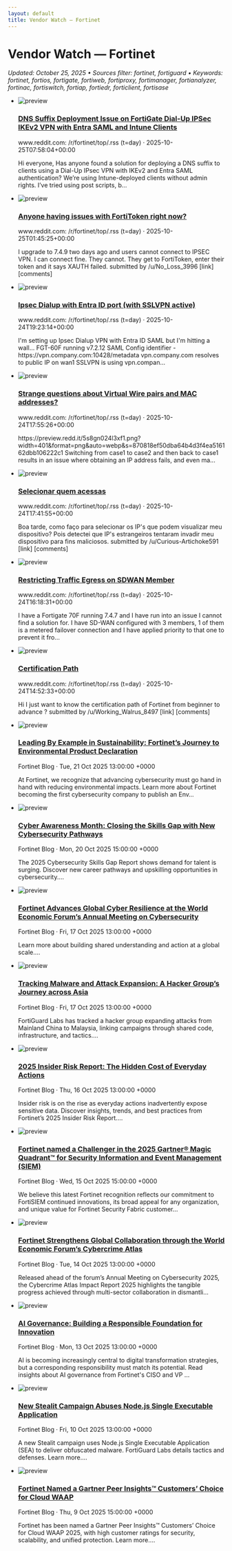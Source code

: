 ```yaml
---
layout: default
title: Vendor Watch — Fortinet
---
```


<link rel="stylesheet" href="{{ '/assets/css/cards.css' | relative_url }}">

# Vendor Watch — Fortinet

_Updated: October 25, 2025 • Sources filter: fortinet, fortiguard • Keywords: fortinet, fortios, fortigate, fortiweb, fortiproxy, fortimanager, fortianalyzer, fortinac, fortiswitch, fortiap, fortiedr, forticlient, fortisase_

<ul class="cards">
<li class="card">
  <img src="https://icons.duckduckgo.com/ip3/www.reddit.com.ico" alt="preview">
  <div>
    <h3><a href="https://www.reddit.com/r/fortinet/comments/1oflvh5/dns_suffix_deployment_issue_on_fortigate_dialup/" target="_blank" rel="noopener">DNS Suffix Deployment Issue on FortiGate Dial-Up IPSec IKEv2 VPN with Entra SAML and Intune Clients</a></h3>
    <div class="meta">www.reddit.com: /r/fortinet/top/.rss (t=day) · 2025-10-25T07:58:04+00:00</div>
    <p>Hi everyone, Has anyone found a solution for deploying a DNS suffix to clients using a Dial-Up IPsec VPN with IKEv2 and Entra SAML authentication? We’re using Intune-deployed clients without admin rights. I’ve tried using post scripts, b...</p>
  </div>
</li>
<li class="card">
  <img src="https://icons.duckduckgo.com/ip3/www.reddit.com.ico" alt="preview">
  <div>
    <h3><a href="https://www.reddit.com/r/fortinet/comments/1offfri/anyone_having_issues_with_fortitoken_right_now/" target="_blank" rel="noopener">Anyone having issues with FortiToken right now?</a></h3>
    <div class="meta">www.reddit.com: /r/fortinet/top/.rss (t=day) · 2025-10-25T01:45:25+00:00</div>
    <p>I upgrade to 7.4.9 two days ago and users cannot connect to IPSEC VPN. I can connect fine. They cannot. They get to FortiToken, enter their token and it says XAUTH failed. submitted by /u/No_Loss_3996 [link] [comments]</p>
  </div>
</li>
<li class="card">
  <img src="https://icons.duckduckgo.com/ip3/www.reddit.com.ico" alt="preview">
  <div>
    <h3><a href="https://www.reddit.com/r/fortinet/comments/1of6w46/ipsec_dialup_with_entra_id_port_with_sslvpn_active/" target="_blank" rel="noopener">Ipsec Dialup with Entra ID port (with SSLVPN active)</a></h3>
    <div class="meta">www.reddit.com: /r/fortinet/top/.rss (t=day) · 2025-10-24T19:23:14+00:00</div>
    <p>I&#x27;m setting up Ipsec Dialup VPN with Entra ID SAML but I&#x27;m hitting a wall... FGT-60F running v7.2.12 SAML Config identifier - https://vpn.company.com:10428/metadata vpn.company.com resolves to public IP on wan1 SSLVPN is using vpn.compan...</p>
  </div>
</li>
<li class="card">
  <img src="https://b.thumbs.redditmedia.com/oEICLPcG0-86_tcaFoY4qB8AZicdIioGi2q8nOvyPUo.jpg" alt="preview">
  <div>
    <h3><a href="https://www.reddit.com/r/fortinet/comments/1of4mum/strange_questions_about_virtual_wire_pairs_and/" target="_blank" rel="noopener">Strange questions about Virtual Wire pairs and MAC addresses?</a></h3>
    <div class="meta">www.reddit.com: /r/fortinet/top/.rss (t=day) · 2025-10-24T17:55:26+00:00</div>
    <p>https://preview.redd.it/5s8gn024l3xf1.png?width=401&amp;format=png&amp;auto=webp&amp;s=870818ef50dba64b4d3f4ea516162dbb106222c1 Switching from case1 to case2 and then back to case1 results in an issue where obtaining an IP address fails, and even ma...</p>
  </div>
</li>
<li class="card">
  <img src="https://icons.duckduckgo.com/ip3/www.reddit.com.ico" alt="preview">
  <div>
    <h3><a href="https://www.reddit.com/r/fortinet/comments/1of4a7b/selecionar_quem_acessas/" target="_blank" rel="noopener">Selecionar quem acessas</a></h3>
    <div class="meta">www.reddit.com: /r/fortinet/top/.rss (t=day) · 2025-10-24T17:41:55+00:00</div>
    <p>Boa tarde, como faço para selecionar os IP&#x27;s que podem visualizar meu dispositivo? Pois detectei que IP&#x27;s estrangeiros tentaram invadir meu dispositivo para fins maliciosos. submitted by /u/Curious-Artichoke591 [link] [comments]</p>
  </div>
</li>
<li class="card">
  <img src="https://icons.duckduckgo.com/ip3/www.reddit.com.ico" alt="preview">
  <div>
    <h3><a href="https://www.reddit.com/r/fortinet/comments/1of23vt/restricting_traffic_egress_on_sdwan_member/" target="_blank" rel="noopener">Restricting Traffic Egress on SDWAN Member</a></h3>
    <div class="meta">www.reddit.com: /r/fortinet/top/.rss (t=day) · 2025-10-24T16:18:31+00:00</div>
    <p>I have a Fortigate 70F running 7.4.7 and I have run into an issue I cannot find a solution for. I have SD-WAN configured with 3 members, 1 of them is a metered failover connection and I have applied priority to that one to prevent it fro...</p>
  </div>
</li>
<li class="card">
  <img src="https://icons.duckduckgo.com/ip3/www.reddit.com.ico" alt="preview">
  <div>
    <h3><a href="https://www.reddit.com/r/fortinet/comments/1oezutl/certification_path/" target="_blank" rel="noopener">Certification Path</a></h3>
    <div class="meta">www.reddit.com: /r/fortinet/top/.rss (t=day) · 2025-10-24T14:52:33+00:00</div>
    <p>Hi I just want to know the certification path of Fortinet from beginner to advance ? submitted by /u/Working_Walrus_8497 [link] [comments]</p>
  </div>
</li>
<li class="card">
  <img src="https://feeds.fortinet.com/content/dam/fortinet-blog/fortinet-logo-white.svg" alt="preview">
  <div>
    <h3><a href="https://feeds.fortinet.com/~/926573489/0/fortinet/blogs~Leading-By-Example-in-Sustainability-Fortinet%e2%80%99s-Journey-to-Environmental-Product-Declaration" target="_blank" rel="noopener">Leading By Example in Sustainability: Fortinet’s Journey to Environmental Product Declaration</a></h3>
    <div class="meta">Fortinet Blog · Tue, 21 Oct 2025 13:00:00 +0000</div>
    <p>At Fortinet, we recognize that advancing cybersecurity must go hand in hand with reducing environmental impacts. Learn more about Fortinet becoming the first cybersecurity company to publish an Env…</p>
  </div>
</li>
<li class="card">
  <img src="https://feeds.fortinet.com/content/dam/fortinet-blog/fortinet-logo-white.svg" alt="preview">
  <div>
    <h3><a href="https://feeds.fortinet.com/~/926532101/0/fortinet/blogs~Cyber-Awareness-Month-Closing-the-Skills-Gap-with-New-Cybersecurity-Pathways" target="_blank" rel="noopener">Cyber Awareness Month: Closing the Skills Gap with New Cybersecurity Pathways</a></h3>
    <div class="meta">Fortinet Blog · Mon, 20 Oct 2025 15:00:00 +0000</div>
    <p>The 2025 Cybersecurity Skills Gap Report shows demand for talent is surging. Discover new career pathways and upskilling opportunities in cybersecurity.…</p>
  </div>
</li>
<li class="card">
  <img src="https://feeds.fortinet.com/content/dam/fortinet-blog/fortinet-logo-white.svg" alt="preview">
  <div>
    <h3><a href="https://feeds.fortinet.com/~/926393039/0/fortinet/blogs~Fortinet-Advances-Global-Cyber-Resilience-at-the-World-Economic-Forum%e2%80%99s-Annual-Meeting-on-Cybersecurity" target="_blank" rel="noopener">Fortinet Advances Global Cyber Resilience at the World Economic Forum’s Annual Meeting on Cybersecurity</a></h3>
    <div class="meta">Fortinet Blog · Fri, 17 Oct 2025 13:00:00 +0000</div>
    <p>Learn more about building shared understanding and action at a global scale.…</p>
  </div>
</li>
<li class="card">
  <img src="https://feeds.fortinet.com/content/dam/fortinet-blog/fortinet-logo-white.svg" alt="preview">
  <div>
    <h3><a href="https://feeds.fortinet.com/~/926392919/0/fortinet/blogs~Tracking-Malware-and-Attack-Expansion-A-Hacker-Group%e2%80%99s-Journey-across-Asia" target="_blank" rel="noopener">Tracking Malware and Attack Expansion: A Hacker Group’s Journey across Asia</a></h3>
    <div class="meta">Fortinet Blog · Fri, 17 Oct 2025 13:00:00 +0000</div>
    <p>FortiGuard Labs has tracked a hacker group expanding attacks from Mainland China to Malaysia, linking campaigns through shared code, infrastructure, and tactics.…</p>
  </div>
</li>
<li class="card">
  <img src="https://feeds.fortinet.com/content/dam/fortinet-blog/fortinet-logo-white.svg" alt="preview">
  <div>
    <h3><a href="https://feeds.fortinet.com/~/926339915/0/fortinet/blogs~Insider-Risk-Report-The-Hidden-Cost-of-Everyday-Actions" target="_blank" rel="noopener">2025 Insider Risk Report: The Hidden Cost of Everyday Actions</a></h3>
    <div class="meta">Fortinet Blog · Thu, 16 Oct 2025 13:00:00 +0000</div>
    <p>Insider risk is on the rise as everyday actions inadvertently expose sensitive data. Discover insights, trends, and best practices from Fortinet’s 2025 Insider Risk Report.…</p>
  </div>
</li>
<li class="card">
  <img src="https://www.fortinet.com/content/dam/fortinet-blog/article-heros/fortisiem-recognition-blog-highlight-hero.jpg" alt="preview">
  <div>
    <h3><a href="https://feeds.fortinet.com/~/926297867/0/fortinet/blogs~Fortinet-named-a-Challenger-in-the-Gartner%c2%ae-Magic-Quadrant%e2%84%a2-for-Security-Information-and-Event-Management-SIEM" target="_blank" rel="noopener">Fortinet named a Challenger in the 2025 Gartner® Magic Quadrant™ for Security Information and Event Management (SIEM)</a></h3>
    <div class="meta">Fortinet Blog · Wed, 15 Oct 2025 15:00:00 +0000</div>
    <p>We believe this latest Fortinet recognition reflects our commitment to FortiSIEM continued innovations, its broad appeal for any organization, and unique value for Fortinet Security Fabric customer…</p>
  </div>
</li>
<li class="card">
  <img src="https://feeds.fortinet.com/content/dam/fortinet-blog/fortinet-logo-white.svg" alt="preview">
  <div>
    <h3><a href="https://feeds.fortinet.com/~/926236940/0/fortinet/blogs~Fortinet-Strengthens-Global-Collaboration-through-the-World-Economic-Forum%e2%80%99s-Cybercrime-Atlas" target="_blank" rel="noopener">Fortinet Strengthens Global Collaboration through the World Economic Forum’s Cybercrime Atlas</a></h3>
    <div class="meta">Fortinet Blog · Tue, 14 Oct 2025 13:00:00 +0000</div>
    <p>Released ahead of the forum’s Annual Meeting on Cybersecurity 2025, the Cybercrime Atlas Impact Report 2025 highlights the tangible progress achieved through multi-sector collaboration in dismantli…</p>
  </div>
</li>
<li class="card">
  <img src="https://feeds.fortinet.com/content/dam/fortinet-blog/fortinet-logo-white.svg" alt="preview">
  <div>
    <h3><a href="https://feeds.fortinet.com/~/926187488/0/fortinet/blogs~AI-Governance-Building-a-Responsible-Foundation-for-Innovation" target="_blank" rel="noopener">AI Governance: Building a Responsible Foundation for Innovation</a></h3>
    <div class="meta">Fortinet Blog · Mon, 13 Oct 2025 13:00:00 +0000</div>
    <p>AI is becoming increasingly central to digital transformation strategies, but a corresponding responsibility must match its potential. Read insights about AI governance from Fortinet&#x27;s CISO and VP …</p>
  </div>
</li>
<li class="card">
  <img src="https://feeds.fortinet.com/content/dam/fortinet-blog/fortinet-logo-white.svg" alt="preview">
  <div>
    <h3><a href="https://feeds.fortinet.com/~/926060729/0/fortinet/blogs~New-Stealit-Campaign-Abuses-Nodejs-Single-Executable-Application" target="_blank" rel="noopener">New Stealit Campaign Abuses Node.js Single Executable Application</a></h3>
    <div class="meta">Fortinet Blog · Fri, 10 Oct 2025 13:00:00 +0000</div>
    <p>A new Stealit campaign uses Node.js Single Executable Application (SEA) to deliver obfuscated malware. FortiGuard Labs details tactics and defenses. Learn more.…</p>
  </div>
</li>
<li class="card">
  <img src="https://feeds.fortinet.com/content/dam/fortinet-blog/fortinet-logo-white.svg" alt="preview">
  <div>
    <h3><a href="https://feeds.fortinet.com/~/926019641/0/fortinet/blogs~Fortinet-Named-a-Gartner-Peer-Insights%e2%84%a2-Customers%e2%80%99-Choice-for-Cloud-WAAP" target="_blank" rel="noopener">Fortinet Named a Gartner Peer Insights™ Customers’ Choice for Cloud WAAP</a></h3>
    <div class="meta">Fortinet Blog · Thu, 9 Oct 2025 15:00:00 +0000</div>
    <p>Fortinet has been named a Gartner Peer Insights™ Customers’ Choice for Cloud WAAP 2025, with high customer ratings for security, scalability, and unified protection. Learn more.…</p>
  </div>
</li>
</ul>

